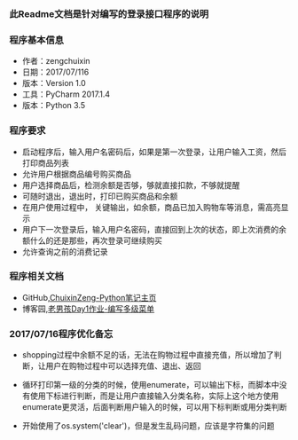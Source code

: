 ### 此Readme文档是针对编写的登录接口程序的说明


### 程序基本信息

- 作者：zengchuixin
- 日期：2017/07/116
- 版本：Version 1.0
- 工具：PyCharm 2017.1.4
- 版本：Python 3.5

### 程序要求

- 启动程序后，输入用户名密码后，如果是第一次登录，让用户输入工资，然后打印商品列表
- 允许用户根据商品编号购买商品
- 用户选择商品后，检测余额是否够，够就直接扣款，不够就提醒 
- 可随时退出，退出时，打印已购买商品和余额
- 在用户使用过程中， 关键输出，如余额，商品已加入购物车等消息，需高亮显示
- 用户下一次登录后，输入用户名密码，直接回到上次的状态，即上次消费的余额什么的还是那些，再次登录可继续购买
- 允许查询之前的消费记录

### 程序相关文档

- GitHub,[ChuixinZeng-Python笔记主页](https://github.com/ChuixinZeng/PythonStudyCode/tree/master/PythonCode-OldBoy/Day1)
- 博客园,[老男孩Day1作业-编写多级菜单](http://www.cnblogs.com/ChuixinZeng/p/JamieZeng_Day1_list.html)

### 2017/07/16程序优化备忘

- shopping过程中余额不足的话，无法在购物过程中直接充值，所以增加了判断，让用户在购物过程中可以选择充值、退出、返回

- 循环打印第一级的分类的时候，使用enumerate，可以输出下标，而脚本中没有使用下标进行判断，而是让用户直接输入分类名称，实际上这个地方使用enumerate更灵活，后面判断用户输入的时候，可以用下标判断或用分类判断

- 开始使用了os.system('clear')，但是发生乱码问题，应该是字符集的问题

